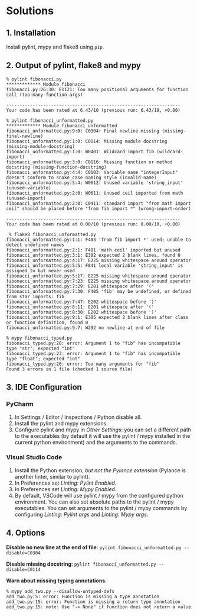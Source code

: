 # Solutions

## 1. Installation
Install pylint, mypy and flake8 using `pip`.

## 2. Output of pylint, flake8 and mypy

```
% pylint fibonacci.py 
************* Module fibonacci
fibonacci.py:26:30: E1121: Too many positional arguments for function call (too-many-function-args)

------------------------------------------------------------------
Your code has been rated at 6.43/10 (previous run: 6.43/10, +0.00)
```

```
% pylint fibonacci_unformatted.py 
************* Module fibonacci_unformatted
fibonacci_unformatted.py:9:0: C0304: Final newline missing (missing-final-newline)
fibonacci_unformatted.py:1:0: C0114: Missing module docstring (missing-module-docstring)
fibonacci_unformatted.py:1:0: W0401: Wildcard import fib (wildcard-import)
fibonacci_unformatted.py:3:0: C0116: Missing function or method docstring (missing-function-docstring)
fibonacci_unformatted.py:4:4: C0103: Variable name "integerInput" doesn't conform to snake_case naming style (invalid-name)
fibonacci_unformatted.py:5:4: W0612: Unused variable 'string_input' (unused-variable)
fibonacci_unformatted.py:2:0: W0611: Unused ceil imported from math (unused-import)
fibonacci_unformatted.py:2:0: C0411: standard import "from math import ceil" should be placed before "from fib import *" (wrong-import-order)

------------------------------------------------------------------
Your code has been rated at 0.00/10 (previous run: 0.00/10, +0.00)
```

```
 % flake8 fibonacci_unformatted.py 
fibonacci_unformatted.py:1:1: F403 'from fib import *' used; unable to detect undefined names
fibonacci_unformatted.py:2:1: F401 'math.ceil' imported but unused
fibonacci_unformatted.py:3:1: E302 expected 2 blank lines, found 0
fibonacci_unformatted.py:4:17: E225 missing whitespace around operator
fibonacci_unformatted.py:5:5: F841 local variable 'string_input' is assigned to but never used
fibonacci_unformatted.py:5:17: E225 missing whitespace around operator
fibonacci_unformatted.py:7:23: E225 missing whitespace around operator
fibonacci_unformatted.py:7:29: E201 whitespace after '('
fibonacci_unformatted.py:7:30: F405 'fib' may be undefined, or defined from star imports: fib
fibonacci_unformatted.py:7:47: E202 whitespace before ')'
fibonacci_unformatted.py:8:11: E201 whitespace after '('
fibonacci_unformatted.py:8:30: E202 whitespace before ')'
fibonacci_unformatted.py:9:1: E305 expected 2 blank lines after class or function definition, found 0
fibonacci_unformatted.py:9:7: W292 no newline at end of file
```

```
% mypy fibonacci_typed.py 
fibonacci_typed.py:20: error: Argument 1 to "fib" has incompatible type "str"; expected "int"
fibonacci_typed.py:23: error: Argument 1 to "fib" has incompatible type "float"; expected "int"
fibonacci_typed.py:26: error: Too many arguments for "fib"
Found 3 errors in 1 file (checked 1 source file)
```

## 3. IDE Configuration

### PyCharm
1. In Settings / Editor / Inspections / Python disable all.
2. Install the pylint and mypy extensions.
3. Configure pylint and mypy in *Other Settings*: you can set a different path to the executables (by default it will use the pylint / mypy installed in the current python environment) and the arguments to the commands.

### Visual Studio Code
1. Install the Python extension, *but not the Pylance extension* (Pylance is another linter, similar to pylint).
2. In Preferences set *Linting: Pylint Enabled*. 
3. In Preferences set *Linting: Mypy Enabled*.
4. By default, VSCode will use pylint / mypy from the configured python environment. You can also set absolute paths to the pylint / mypy executables. You can set arguments to the pylint / mypy commands by configuring *Linting: Pylint args* and *Linting: Mypy args*.

## 4. Options
**Disable no new line at the end of file**: `pylint fibonacci_unformatted.py --disable=C0304`

**Disable missing docstring**: `pylint fibonacci_unformatted.py --disable=C0114`

**Warn about missing typing annotations**:
```
% mypy add_two.py --disallow-untyped-defs 
add_two.py:5: error: Function is missing a type annotation
add_two.py:15: error: Function is missing a return type annotation
add_two.py:15: note: Use "-> None" if function does not return a value
```
